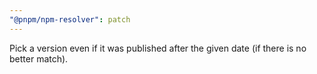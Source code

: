 ```yaml
---
"@pnpm/npm-resolver": patch
---
```


Pick a version even if it was published after the given date (if there is no better match).
